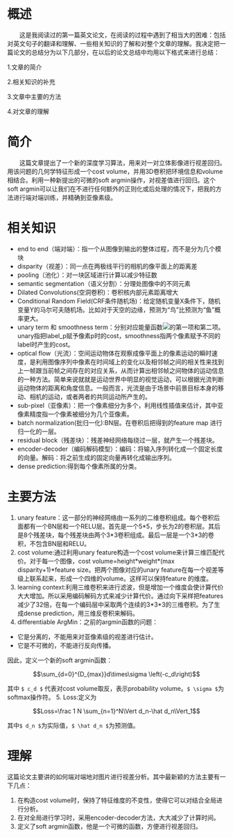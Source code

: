 概述
=======
&emsp;&emsp;这是我阅读过的第一篇英文论文，在阅读的过程中遇到了相当大的困难：包括对英文句子的翻译和理解、一些相关知识的了解和对整个文章的理解。我决定把一篇论文的总结分为以下几部分，在以后的论文总结中均用以下格式来进行总结：

1.文章的简介

2.相关知识的补充

3.文章中主要的方法

4.对文章的理解

简介
=============
&emsp;&emsp;这篇文章提出了一个新的深度学习算法，用来对一对立体影像进行视差回归。用该问题的几何学特征形成一个cost volume，并用3D卷积把环境信息和volume相结合。利用一种新提出的可微的soft argmin操作，对视差值进行回归。这个soft argmin可以让我们在不进行任何额外的正则化或后处理的情况下，把我的方法进行端对端训练，并精确到亚像素级。

相关知识
===============================
- end to end（端对端）：指一个从图像到输出的整体过程，而不是分为几个模块
- disparity（视差）：同一点在两极线平行的相机的像平面上的距离差
- pooling（池化）：对一块区域进行计算以减少特征数
- semantic segmentation（语义分割）：分理处图像中的不同元素
- Dilated Convolutions(空洞卷积)：卷积核内部元素距离增大
- Conditional Random Field(CRF条件随机场)：给定随机变量X条件下，随机变量Y的马尔可夫随机场。比如对于天空的边缘，预测为“鸟”比预测为“鱼”概率更大。
- unary term 和 smoothness term：分别对应能量函数![](C:\Users\Administrator\Desktop\1.bmp)的第一项和第二项。unary指把label_p赋予像素p时的cost，smoothness指两个像素赋予不同的label时产生的cost。
- optical flow（光流）：空间运动物体在观察成像平面上的像素运动的瞬时速度，是利用图像序列中像素在时间域上的变化以及相邻帧之间的相关性来找到上一帧跟当前帧之间存在的对应关系，从而计算出相邻帧之间物体的运动信息的一种方法。简单来说就就是运动世界中明显的视觉运动，可以根据光流判断运动物体的距离和角度信息。一般而言，光流是由于场景中前景目标本身的移动、相机的运动，或者两者的共同运动所产生的。
- sub-pixel（亚像素）：把一个像素细分为多个，利用线性插值来估计，其中亚像素精度指一个像素被细分为几个亚像素。
- batch normalization(批归一化):BN层。在卷积后把得到的feature map 进行归一化的一层。
- residual block（残差块）：残差神经网络每绕过一层，就产生一个残差块。
- encoder-decoder（编码解码模型）：编码：将输入序列转化成一个固定长度的向量。解码：将之前生成的固定向量再转化成输出序列。
- dense prediction:得到每个像素所属的分类。


主要方法
=====================
1. unary feature：这一部分的神经网络由一系列的二维卷积组成。每个卷积后面都有一个BN层和一个RELU层。首先是一个5\*5，步长为2的卷积层。其后是8个残差块，每个残差块由两个3\*3卷积组成。最后一层是一个3\*3的卷积，不包含BN层和RELU。
2. cost volume:通过利用unary feature构造一个cost volume来计算三维匹配代价。对于每一个图像，cost volume=height\*weight\*(max disparity+1)\*feature size。把两个图像对应的unary feature在每一个视差等级上联系起来，形成一个四维的volume。这样可以保持feature 的维度。
3. learning context:利用三维卷积来进行滤波，但是增加一个维度会使计算代价大大增加。所以采用编码解码方式来减少计算代价。通过向下采样把features减少了32倍，在每一个编码层中采取两个连续的3\*3\*3的三维卷积。为了生成dense prediction，用三维反卷积来解码。
4. differentiable ArgMin：之前的argmin函数的问题：
- 它是分离的，不能用来对亚像素级的视差进行估计。
- 它是不可微的，不能进行反向传播。

因此，定义一个新的soft argmin函数：
```math
\sum_{d=0}^{D_{max}}d\times\sigma \left(-c_d\right)
```
其中
`$ c_d $`
代表对cost volume取反，表示probability volume。`$ \sigma $`为softmax操作符。
5. Loss:定义为
```math
Loss=\frac 1 N \sum_{n=1}^N\Vert d_n-\hat d_n\Vert_1
```
其中`$ d_n $`为实际值，`$ \hat d_n $`为预测值。

理解
===============
这篇论文主要讲的如何端对端地对图片进行视差分析。其中最新颖的方法主要有一下几点：
1. 在构造cost volume时，保持了特征维度的不变性，使得它可以对结合全局进行分析。
2. 在对全局进行学习时，采用encoder-decoder方法，大大减少了计算时间。
3. 定义了soft argmin函数，他是一个可微的函数，方便进行视差回归。
